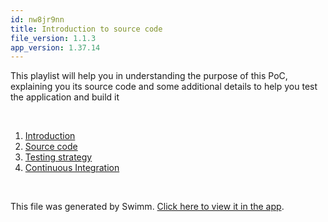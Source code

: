 ```yaml
---
id: nw8jr9nn
title: Introduction to source code
file_version: 1.1.3
app_version: 1.37.14
---
```


<!-- Intro - Do not remove this comment -->
This playlist will help you in understanding the purpose of this PoC, explaining you its source code and some additional details to help you test the application and build it

<br/>

<!-- Steps - Do not remove this comment -->
1. [Introduction](introduction.yfy9g8ol.sw.md)
2. [Source code](source-code.43cq9let.sw.md)
3. [Testing strategy](testing-strategy.z1p665rd.sw.md)
4. [Continuous Integration](continuous-integration.axk7dgqi.sw.md)


<br/>

This file was generated by Swimm. [Click here to view it in the app](https://app.swimm.io/repos/Z2l0aHViJTNBJTNBcG9jLXNwcmluZy1jbG91ZC1zdHJlYW0tbmF0aXZlJTNBJTNBdGFtYW1pY28=/playlists/nw8jr9nn).
